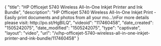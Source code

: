 {
    "title": "HP Officejet 5740 Wireless All-In-One Inkjet Printer and Ink Bundle",
    "description": "HP Officejet 5740 Wireless All-In-One Inkjet Print - Easily print documents and photos from all your mo...\nFor more details please visit: http:\/\/po.st\/HgBlLQ",
    "videoid": "117460458",
    "date_created": "1505242075",
    "date_modified": "1505242075",
    "type": "captivate",
    "layout": "video",
    "url": "\/v\/hp-officejet-5740-wireless-all-in-one-inkjet-printer-and-ink-bundle\/117460458"
}